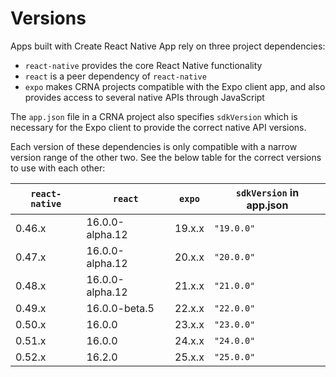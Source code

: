 # Versions

Apps built with Create React Native App rely on three project dependencies:

* `react-native` provides the core React Native functionality
* `react` is a peer dependency of `react-native`
* `expo` makes CRNA projects compatible with the Expo client app, and also provides access to several native APIs through JavaScript

The `app.json` file in a CRNA project also specifies `sdkVersion` which is necessary for the Expo client to provide the correct native API versions.

Each version of these dependencies is only compatible with a narrow version range of the other two. See the below table for the correct versions to use with each other:

| `react-native` | `react`         | `expo` | `sdkVersion` in app.json |
|----------------|-----------------|--------|--------------------------|
| 0.46.x         | 16.0.0-alpha.12 | 19.x.x | `"19.0.0"`               |
| 0.47.x         | 16.0.0-alpha.12 | 20.x.x | `"20.0.0"`               |
| 0.48.x         | 16.0.0-alpha.12 | 21.x.x | `"21.0.0"`               |
| 0.49.x         | 16.0.0-beta.5   | 22.x.x | `"22.0.0"`               |
| 0.50.x         | 16.0.0          | 23.x.x | `"23.0.0"`               |
| 0.51.x         | 16.0.0          | 24.x.x | `"24.0.0"`               |
| 0.52.x         | 16.2.0          | 25.x.x | `"25.0.0"`               |
